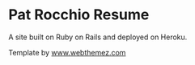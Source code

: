 # Pat Rocchio Resume
A site built on Ruby on Rails and deployed on Heroku.

Template by www.webthemez.com


